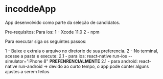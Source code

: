 # incoddeApp

App desenvolvido como parte da seleção de candidatos.

Pre-requisitos:
  Para ios: 
    1 - Xcode 11.0
    2 - npm
   
Para executar siga os seguintes passos: 

1 - Baixe e extraia o arquivo no diretorio de sua preferencia.
2 - No terminal, acesse a pasta e execute:
  2.1 - para ios: react-native run-ios --simulator="iPhone 8" **PREFENRENCIALMENTE**
  2.1 - para android: react-native run-android -> devido ao curto tempo, o app pode conter alguns ajustes a serem feitos
  
  
